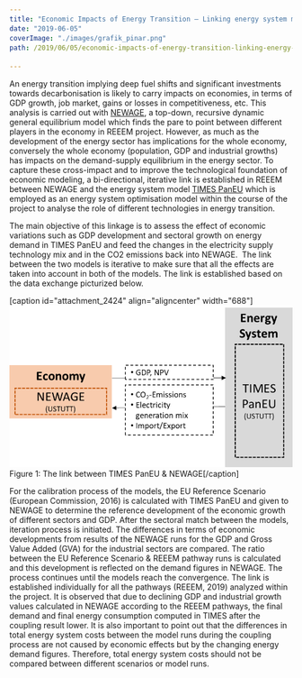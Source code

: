 ```yaml
---
title: "Economic Impacts of Energy Transition – Linking energy system model TIMES PanEU with NEWAGE"
date: "2019-06-05"
coverImage: "./images/grafik_pinar.png"
path: /2019/06/05/economic-impacts-of-energy-transition-linking-energy-system-model-times-paneu-with-newage/

---
```


An energy transition implying deep fuel shifts and significant investments towards decarbonisation is likely to carry impacts on economies, in terms of GDP growth, job market, gains or losses in competitiveness, etc. This analysis is carried out with [NEWAGE](http://www.reeem.org/index.php/newage/), a top-down, recursive dynamic general equilibrium model which finds the pare to point between different players in the economy in REEEM project. However, as much as the development of the energy sector has implications for the whole economy, conversely the whole economy (population, GDP and industrial growths) has impacts on the demand-supply equilibrium in the energy sector. To capture these cross-impact and to improve the technological foundation of economic modeling, a bi-directional, iterative link is established in REEEM between NEWAGE and the energy system model [TIMES PanEU](http://www.reeem.org/index.php/times/) which is employed as an energy system optimisation model within the course of the project to analyse the role of different technologies in energy transition.

The main objective of this linkage is to assess the effect of economic variations such as GDP development and sectoral growth on energy demand in TIMES PanEU and feed the changes in the electricity supply technology mix and in the CO2 emissions back into NEWAGE.  The link between the two models is iterative to make sure that all the effects are taken into account in both of the models. The link is established based on the data exchange picturized below.

\[caption id="attachment\_2424" align="aligncenter" width="688"\]![The link between TIMES PanEU & NEWAGE](./images/grafik_pinar.png) Figure 1: The link between TIMES PanEU & NEWAGE\[/caption\]

For the calibration process of the models, the EU Reference Scenario (European Commission, 2016) is calculated with TIMES PanEU and given to NEWAGE to determine the reference development of the economic growth of different sectors and GDP. After the sectoral match between the models, iteration process is initiated. The differences in terms of economic developments from results of the NEWAGE runs for the GDP and Gross Value Added (GVA) for the industrial sectors are compared. The ratio between the EU Reference Scenario & REEEM pathway runs is calculated and this development is reflected on the demand figures in NEWAGE. The process continues until the models reach the convergence. The link is established individually for all the pathways (REEEM, 2019) analyzed within the project. It is observed that due to declining GDP and industrial growth values calculated in NEWAGE according to the REEEM pathways, the final demand and final energy consumption computed in TIMES after the coupling result lower. It is also important to point out that the differences in total energy system costs between the model runs during the coupling process are not caused by economic effects but by the changing energy demand figures. Therefore, total energy system costs should not be compared between different scenarios or model runs.
